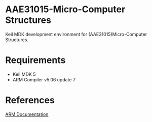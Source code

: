 # AAE31015-Micro-Computer Structures
Keil MDK development environment for (AAE31015)Micro-Computer Structures.

# Requirements
- Keil MDK 5
- ARM Compiler v5.06 update 7

# References
[ARM Documentation](https://developer.arm.com/documentation/ka005073/latest/)
